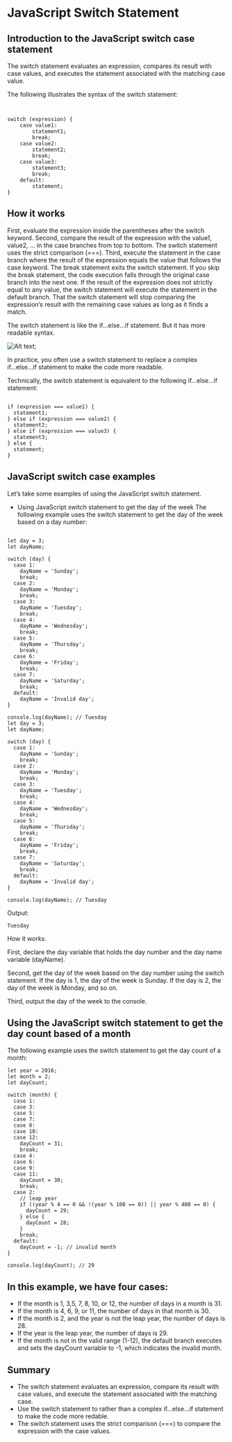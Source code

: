 # JavaScript Switch Statement

## Introduction to the JavaScript switch case statement

The switch statement evaluates an expression, compares its result with case values, and executes the statement associated with the matching case value.

The following illustrates the syntax of the switch statement:

```JS


switch (expression) { 
    case value1:
        statement1;
        break;
    case value2:
        statement2;
        break;
    case value3:
        statement3;
        break;
    default:
        statement;
}

```

## How it works

First, evaluate the expression inside the parentheses after the switch keyword.
Second, compare the result of the expression with the value1, value2, … in the case branches from top to bottom. The switch statement uses the strict comparison (===).
Third, execute the statement in the case branch where the result of the expression equals the value that follows the case keyword. The break statement exits the switch statement. If you skip the break statement, the code execution falls through the original case branch into the next one. If the result of the expression does not strictly equal to any value, the switch statement will execute the statement in the default branch.
That the switch statement will stop comparing the expression‘s result with the remaining case values as long as it finds a match.

The switch statement is like the if…else…if statement. But it has more readable syntax.

![Alt text](https://www.javascripttutorial.net/wp-content/uploads/2022/01/javascript-switch.svg);

In practice, you often use a switch statement to replace a complex if...else...if statement to make the code more readable.

Technically, the switch statement is equivalent to the following  if...else...if statement:

```JS

if (expression === value1) {
  statement1;
} else if (expression === value2) {
  statement2;
} else if (expression === value3) {
  statement3;
} else {
  statement;
}
```

## JavaScript switch case examples

Let’s take some examples of using the JavaScript switch statement.

- Using JavaScript switch statement to get the day of the week
The following example uses the switch statement to get the day of the week based on a day number:

```JS

let day = 3;
let dayName;

switch (day) {
  case 1:
    dayName = 'Sunday';
    break;
  case 2:
    dayName = 'Monday';
    break;
  case 3:
    dayName = 'Tuesday';
    break;
  case 4:
    dayName = 'Wednesday';
    break;
  case 5:
    dayName = 'Thursday';
    break;
  case 6:
    dayName = 'Friday';
    break;
  case 7:
    dayName = 'Saturday';
    break;
  default:
    dayName = 'Invalid day';
}

console.log(dayName); // Tuesday
let day = 3;
let dayName;

switch (day) {
  case 1:
    dayName = 'Sunday';
    break;
  case 2:
    dayName = 'Monday';
    break;
  case 3:
    dayName = 'Tuesday';
    break;
  case 4:
    dayName = 'Wednesday';
    break;
  case 5:
    dayName = 'Thursday';
    break;
  case 6:
    dayName = 'Friday';
    break;
  case 7:
    dayName = 'Saturday';
    break;
  default:
    dayName = 'Invalid day';
}

console.log(dayName); // Tuesday

```

Output:

```JS
Tuesday

```

How it works.

First, declare the day variable that holds the day number and the day name variable (dayName).

Second, get the day of the week based on the day number using the switch statement. If the day is 1, the day of the week is Sunday. If the day is 2, the day of the week is Monday, and so on. 

Third, output the day of the week to the console.


## Using the JavaScript switch statement to get the day count based of a month

The following example uses the switch statement to get the day count of a month:

```JS
let year = 2016;
let month = 2;
let dayCount;

switch (month) {
  case 1:
  case 3:
  case 5:
  case 7:
  case 8:
  case 10:
  case 12:
    dayCount = 31;
    break;
  case 4:
  case 6:
  case 9:
  case 11:
    dayCount = 30;
    break;
  case 2:
    // leap year
    if ((year % 4 == 0 && !(year % 100 == 0)) || year % 400 == 0) {
      dayCount = 29;
    } else {
      dayCount = 28;
    }
    break;
  default:
    dayCount = -1; // invalid month
}

console.log(dayCount); // 29

```

## In this example, we have four cases:

- If the month is 1, 3,5, 7, 8, 10, or 12, the number of days in a month is 31.
- If the month is 4, 6, 9, or 11, the number of days in that month is 30.
- If the month is 2, and the year is not the leap year, the number of days is 28.
- If the year is the leap year, the number of days is 29.
- If the month is not in the valid range (1-12), the default branch executes and sets the dayCount variable to -1, which indicates the invalid month.

## Summary

- The switch statement evaluates an expression, compare its result with case values, and execute the statement associated with the matching case.
- Use the switch statement to rather than a complex if...else...if statement to make the code more redable.
- The switch statement uses the strict comparison (===) to compare the expression with the case values.

